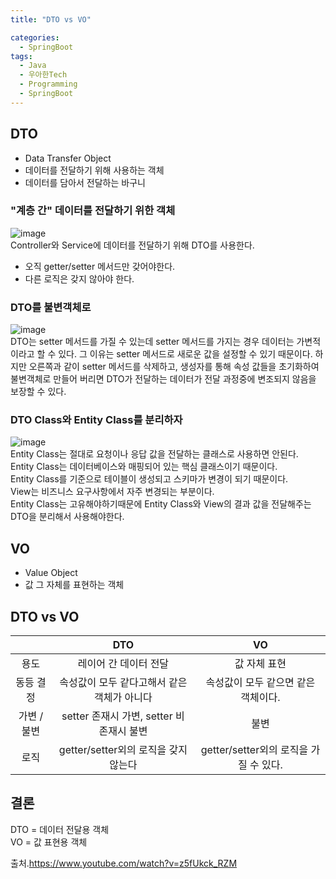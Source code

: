 ```yaml
---
title: "DTO vs VO"

categories:
  - SpringBoot
tags:
  - Java 
  - 우아한Tech
  - Programming
  - SpringBoot
---
```

## DTO
- Data Transfer Object
- 데이터를 전달하기 위해 사용하는 객체
- 데이터를 담아서 전달하는 바구니

### "계층 간" 데이터를 전달하기 위한 객체
![image](https://user-images.githubusercontent.com/68246962/123060626-dec1b200-d445-11eb-8fd1-2f975d24e162.png)  
Controller와 Service에 데이터를 전달하기 위해 DTO를 사용한다.  
- 오직 getter/setter 메서드만 갖어야한다.
- 다른 로직은 갖지 않아야 한다.  

### DTO를 불변객체로
![image](https://user-images.githubusercontent.com/68246962/123061079-4415a300-d446-11eb-8da6-df9ae23949af.png)  
DTO는 setter 메서드를 가질 수 있는데 setter 메서드를 가지는 경우 데이터는 가변적이라고 할 수 있다. 그 이유는 setter 메서드로 새로운 값을 설정할 수 있기 때문이다. 하지만 오른쪽과 같이 setter 메서드를 삭제하고, 생성자를 통해 속성 값들을 초기화하여  
불변객체로 만들어 버리면 DTO가 전달하는 데이터가 전달 과정중에
변조되지 않음을 보장할 수 있다.

### DTO Class와 Entity Class를 분리하자
![image](https://user-images.githubusercontent.com/68246962/123062147-37457f00-d447-11eb-8071-65241b149e68.png)  
Entity Class는 절대로 요청이나 응답 값을 전달하는 클래스로 사용하면 안된다.  
Entity Class는 데이터베이스와 매핑되어 있는 핵심 클래스이기 때문이다.  
Entity Class를 기준으로 테이블이 생성되고 스키마가 변경이 되기 때문이다.  
View는 비즈니스 요구사항에서 자주 변경되는 부분이다.  
Entity Class는 고유해야하기때문에
Entity Class와 View의 결과 값을 전달해주는 DTO을 분리해서 사용해야한다.

## VO
- Value Object
- 값 그 자체를 표현하는 객체

## DTO vs VO  

||DTO|VO|
|:---:|:---:|:---:|
|용도|레이어 간 데이터 전달|값 자체 표현|
|동등 결정|속성값이 모두 같다고해서 같은 객체가 아니다|속성값이 모두 같으면 같은 객체이다.|
|가변 / 불변|setter 존재시 가변, setter 비 존재시 불변|불변|
|로직|getter/setter외의 로직을 갖지 않는다|getter/setter외의 로직을 가질 수 있다.|

## 결론
DTO = 데이터 전달용 객체  
VO = 값 표현용 객체  

출처.<https://www.youtube.com/watch?v=z5fUkck_RZM>